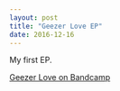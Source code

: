 ```yaml
---
layout: post
title: "Geezer Love EP"
date: 2016-12-16
---
```

My first EP.

[Geezer Love on Bandcamp](https://spencertweedy.bandcamp.com/album/geezer-love)